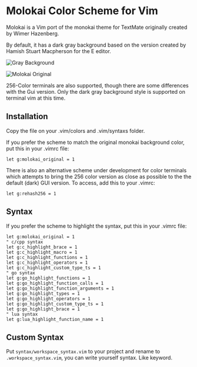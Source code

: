 # Molokai Color Scheme for Vim

Molokai is a Vim port of the monokai theme for TextMate originally created by Wimer Hazenberg.

By default, it has a dark gray background based on the version created by Hamish Stuart Macpherson for the E editor.

![Gray Background](http://www.winterdom.com/weblog/content/binary/WindowsLiveWriter/MolokaiforVim_8602/molokai_normal_small_3.png)

![Molokai Original](http://www.winterdom.com/weblog/content/binary/WindowsLiveWriter/MolokaiforVim_8602/molokai_original_small_3.png)

256-Color terminals are also supported, though there are some differences with the Gui version. Only the dark gray background style is supported on terminal vim at this time.

## Installation

Copy the file on your .vim/colors and .vim/syntaxs folder.

If you prefer the scheme to match the original monokai background color, put this in your .vimrc file: 
```
let g:molokai_original = 1
```

There is also an alternative scheme under development for color terminals which attempts to bring the 256 color version as close as possible to the the default (dark) GUI version. To access, add this to your .vimrc:
```
let g:rehash256 = 1
```

## Syntax

If you prefer the scheme to highlight the syntax, put this in your .vimrc file: 
```
let g:molokai_original = 1
" c/cpp syntax
let g:c_highlight_brace = 1
let g:c_highlight_macro = 1
let g:c_highlight_functions = 1
let g:c_highlight_operators = 1
let g:c_highlight_custom_type_ts = 1
" go syntax
let g:go_highlight_functions = 1
let g:go_highlight_function_calls = 1
let g:go_highlight_function_arguments = 1
let g:go_highlight_types = 1
let g:go_highlight_operators = 1
let g:go_highlight_custom_type_ts = 1
let g:go_highlight_brace = 1
" lua syntax
let g:lua_highlight_function_name = 1
```

## Custom Syntax

Put `syntax/workspace_syntax.vim` to your project and rename to `.workspace_syntax.vim`, you can write yourself syntax. Like keyword.


